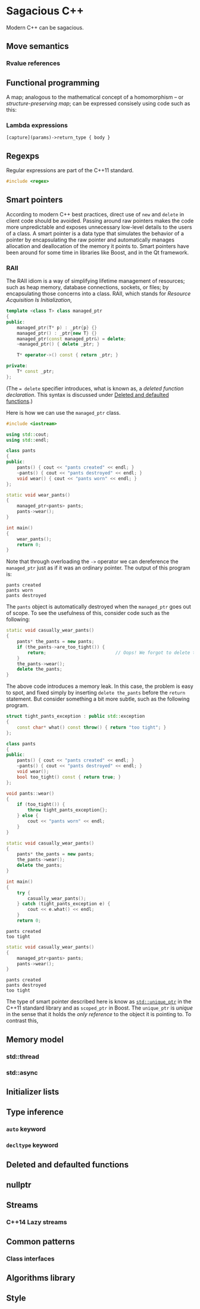# Sagacious C++

Modern C++ can be sagacious.

## Move semantics
### Rvalue references
## Functional programming
A map; analogous to the mathematical concept of a homomorphism &ndash; or *structure-preserving map*; can be expressed consisely using code such as this:
### Lambda expressions

```
[capture](params)->return_type { body }
```

## Regexps
Regular expressions are part of the C++11 standard.

```cpp
#include <regex>
```

## Smart pointers
According to modern C++ best practices, direct use of `new` and `delete` in client code should be avoided. Passing around raw pointers makes the code more unpredictable and exposes unnecessary low-level details to the users of a class. A smart pointer is a data type that simulates the behavior of a pointer by encapsulating the raw pointer and automatically manages allocation and deallocation of the memory it points to. Smart pointers have been around for some time in libraries like Boost, and in the Qt framework.
### RAII
The RAII idiom is a way of simplifying lifetime management of resources; such as heap memory, database connections, sockets, or files; by encapsulating those concerns into a class. RAII, which stands for *Resource Acquisition Is Initialization*, 

```cpp
template <class T> class managed_ptr
{
public:
    managed_ptr(T* p) : _ptr{p} {}
    managed_ptr() : _ptr{new T} {}
    managed_ptr(const managed_ptr&) = delete;
    ~managed_ptr() { delete _ptr; }

    T* operator->() const { return _ptr; }

private:
    T* const _ptr;
};
```

(The `= delete` specifier introduces, what is known as, a *deleted function declaration*. This syntax is discussed under [Deleted and defaulted functions](#deleted-and-defaulted-functions).)

Here is how we can use the `managed_ptr` class.

```cpp
#include <iostream>

using std::cout;
using std::endl;

class pants
{
public:
    pants() { cout << "pants created" << endl; }
    ~pants() { cout << "pants destroyed" << endl; }
    void wear() { cout << "pants worn" << endl; }
};

static void wear_pants()
{
    managed_ptr<pants> pants;
    pants->wear();
}

int main()
{
    wear_pants();
    return 0;
}
```

Note that through overloading the `->` operator we can dereference the `managed_ptr` just as if it was an ordinary pointer. The output of this program is:

```
pants created
pants worn
pants destroyed
```

The `pants` object is automatically destroyed when the `managed_ptr` goes out of scope. To see the usefulness of this, consider code such as the following:

```cpp
static void casually_wear_pants()
{
    pants* the_pants = new pants;
    if (the_pants->are_too_tight()) {
        return;                          // Oops! We forgot to delete the_pants
    }
    the_pants->wear();
    delete the_pants;
}
```

The above code introduces a memory leak. In this case, the problem is easy to spot, and fixed simply by inserting `delete the_pants` before the `return` statement. But consider something a bit more subtle, such as the following program.

```cpp
struct tight_pants_exception : public std::exception
{
    const char* what() const throw() { return "too tight"; }
};

class pants
{
public:
    pants() { cout << "pants created" << endl; }
    ~pants() { cout << "pants destroyed" << endl; }
    void wear();
    bool too_tight() const { return true; }
};

void pants::wear() 
{ 
    if (too_tight()) {
        throw tight_pants_exception{};
    } else {
        cout << "pants worn" << endl; 
    }
}

static void casually_wear_pants()
{
    pants* the_pants = new pants;
    the_pants->wear();
    delete the_pants;
}

int main()
{
    try {
        casually_wear_pants();
    } catch (tight_pants_exception e) {
        cout << e.what() << endl;
    }
    return 0;
```

```
pants created
too tight
```

```cpp
static void casually_wear_pants()
{
    managed_ptr<pants> pants;
    pants->wear();
}
```

```
pants created
pants destroyed
too tight
```

The type of smart pointer described here is know as [`std::unique_ptr`](https://en.cppreference.com/w/cpp/memory/unique_ptr) in the C++11 standard library and as `scoped_ptr` in Boost. The `unique_ptr` is *unique* in the sense that it holds the *only reference* to the object it is pointing to. To contrast this,

## Memory model
### std::thread
### std::async
## Initializer lists
## Type inference
### `auto` keyword
### `decltype` keyword
## Deleted and defaulted functions
## nullptr
## Streams
### C++14 Lazy streams
<!-- https://www.infoq.com/news/2014/07/cpp14-streams-lazy-functional -->
## Common patterns
### Class interfaces
## Algorithms library
## Style

